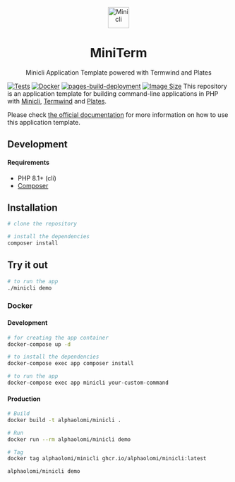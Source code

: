<div align="center">
    <p>
        <img src="https://github.com/WendellAdriel/miniterm/raw/main/art/minicli.png" alt="Minicli" width="48"/>        
        <h1>MiniTerm</h1>
        Minicli Application Template powered with Termwind and Plates
    </p>
</div>

[![Tests](https://github.com/alphaolomi/minicli/actions/workflows/tests.yml/badge.svg)](https://github.com/alphaolomi/minicli/actions/workflows/tests.yml)      [![Docker](https://github.com/alphaolomi/minicli/actions/workflows/docker-publish.yml/badge.svg)](https://github.com/alphaolomi/minicli/actions/workflows/docker-publish.yml)       [![pages-build-deployment](https://github.com/alphaolomi/minicli/actions/workflows/pages/pages-build-deployment/badge.svg)](https://github.com/alphaolomi/minicli/actions/workflows/pages/pages-build-deployment)   [![Image Size](https://ghcr-badge.egpl.dev/alphaolomi/minicli/size)](https://github.com/alphaolomi/minicli/pkgs/container/minicli)
This repository is an application template for building command-line applications in PHP with [Minicli](https://github.com/minicli/minicli), [Termwind](https://github.com/nunomaduro/termwind) and [Plates](https://github.com/thephpleague/plates). 

Please check [the official documentation](https://docs.minicli.dev) for more information on how to use this application template.


## Development

#### Requirements

- PHP 8.1+ (cli)
- [Composer](https://getcomposer.org/)

## Installation

```bash
# clone the repository

# install the dependencies
composer install
```

## Try it out

```bash
# to run the app
./minicli demo
```

### Docker

#### Development

```bash
# for creating the app container
docker-compose up -d

# to install the dependencies
docker-compose exec app composer install 

# to run the app
docker-compose exec app minicli your-custom-command
```

#### Production
```bash
# Build
docker build -t alphaolomi/minicli .

# Run
docker run --rm alphaolomi/minicli demo

# Tag
docker tag alphaolomi/minicli ghcr.io/alphaolomi/minicli:latest

alphaolomi/minicli demo
```